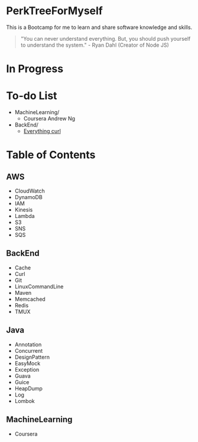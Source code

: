 # PerkTreeForMyself
This is a Bootcamp for me to learn and share software knowledge and skills.

> "You can never understand everything. But, you should push yourself to understand the system." - Ryan Dahl (Creator of Node JS)

# In Progress


# To-do List
- MachineLearning/
  - Coursera Andrew Ng
- BackEnd/
  - [Everything curl](https://ec.haxx.se/cmdline)

# Table of Contents
## AWS
- CloudWatch
- DynamoDB
- IAM
- Kinesis
- Lambda
- S3
- SNS
- SQS

## BackEnd
- Cache
- Curl
- Git
- LinuxCommandLine
- Maven
- Memcached
- Redis
- TMUX

## Java
- Annotation
- Concurrent
- DesignPattern
- EasyMock
- Exception
- Guava
- Guice
- HeapDump
- Log
- Lombok

## MachineLearning
- Coursera

